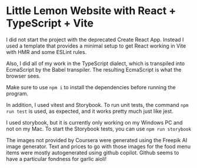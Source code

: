 # Little Lemon Website with React + TypeScript + Vite

I did not start the project with the deprecated Create React App. Instead I used a template that provides a minimal setup to get React working in Vite with HMR and some ESLint rules.

Also, I did all of my work in the TypeScript dialect, which is transpiled into EcmaScript by the Babel transpiler. The resulting EcmaScript is what the browser sees.

Make sure to use `npm i` to install the dependencies before running the program.

In addition, I used vitest and Storybook. To run unit tests, the command `npm run test` is used, as expected, and it works pretty much just like jest.

I used storybook, but it is currently only working on my Windows PC and not on my Mac. To start the Storybook tests, you can use `npm run storybook`

The images not provided by Coursera were generated using the Freepik AI image generator. Text and prices to go with those images for the food menu items were mostly autogenerated using github copilot. Github seems to have a particular fondness for garlic aioli!
